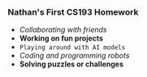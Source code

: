 ### Nathan's First CS193 Homework


- _Collaborating with friends_
- **Working on fun projects**
- `Playing around with AI models`
- _Coding and programming robots_
- **Solving puzzles or challenges**
  
